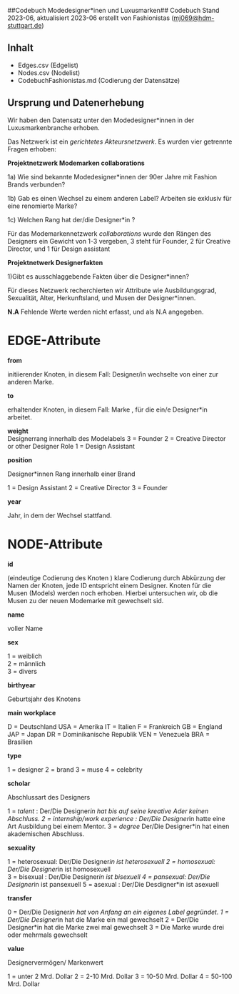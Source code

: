 ##Codebuch Modedesigner*inen und Luxusmarken##
Codebuch Stand 2023-06, aktualisiert 2023-06
erstellt von Fashionistas (mj069@hdm-stuttgart.de)


## Inhalt
- Edges.csv (Edgelist) 
- Nodes.csv (Nodelist)
- CodebuchFashionistas.md (Codierung der Datensätze)



## Ursprung und Datenerhebung
Wir haben den Datensatz unter den Modedesigner*innen in der Luxusmarkenbranche erhoben.

Das Netzwerk ist ein *gerichtetes Akteursnetzwerk*. Es wurden vier getrennte Fragen erhoben:


**Projektnetzwerk Modemarken collaborations**

1a) Wie sind bekannte Modedesigner*innen der 90er Jahre mit Fashion Brands verbunden?

1b) Gab es einen Wechsel zu einem anderen Label? Arbeiten sie exklusiv für eine renomierte Marke?

1c) Welchen Rang hat der/die Designer*in ?

Für das Modemarkennetzwerk *collaborations* wurde den Rängen des Designers ein Gewicht von 1-3 vergeben,  3 steht für Founder, 2 für Creative Director, und 1 für Design assistant


**Projektnetwerk Designerfakten**

1)Gibt es ausschlaggebende Fakten über die Designer*innen?

Für dieses Netzwerk recherchierten wir Attribute wie Ausbildungsgrad, Sexualität, Alter, Herkunftsland, und Musen der Designer*innen. 



**N.A**
Fehlende Werte werden nicht erfasst, und als N.A angegeben.



# EDGE-Attribute


**from**

initiierender Knoten, in diesem Fall: Designer/in wechselte von einer zur anderen Marke.

**to**

erhaltender Knoten, in diesem Fall: Marke , für die ein/e Designer*in arbeitet.

**weight**  
Designerrang innerhalb des Modelabels 
3 = Founder
2 = Creative Director or other Designer Role
1 = Design Assistant


**position**

Designer*innen Rang innerhalb einer Brand

1 = Design Assistant
2 = Creative Director
3 = Founder

**year**

Jahr, in dem der Wechsel stattfand.






# NODE-Attribute  
  
**id**  

(eindeutige Codierung des Knoten )
klare Codierung durch Abkürzung der Namen der Knoten, jede ID entspricht einem Designer. Knoten für die Musen (Models) werden noch erhoben. Hierbei untersuchen wir, ob die Musen zu der neuen Modemarke mit gewechselt sid.

**name**

voller Name


**sex** 

1 = weiblich  
2 = männlich  
3 = divers
  

**birthyear**   

Geburtsjahr des Knotens  


**main workplace**
	
D = Deutschland
USA = Amerika
IT = Italien
F = Frankreich 
GB = England
JAP = Japan
DR = Dominikanische Republik
VEN = Venezuela
BRA = Brasilien


**type**

1 = designer
2 = brand
3 =  muse
4 = celebrity


**scholar**

Abschlussart des Designers 

1 = *talent* : Der/Die Designer*in hat bis auf seine kreative Ader keinen Abschluss.
2 = *internship/work experience* : Der/Die Designer*in hatte eine Art Ausbildung bei einem Mentor.
3 = *degree* Der/Die Designer*in hat einen akademischen Abschluss.


**sexuality**  

1 = heterosexual: Der/Die Designer*in ist heterosexuell
2 = homosexual: Der/Die Designer*in ist homosexuell   
3 = bisexual : Der/Die Designer*in ist bisexuell
4 = pansexual: Der/Die Designer*in ist pansexuell
5 = asexual : Der/Die Desdigner*in ist asexuell


**transfer**

0 = Der/Die Designer*in hat von Anfang an ein eigenes Label gegründet.
1 = Der/Die Designer*in hat die Marke ein mal gewechselt
2 = Der/Die Designer*in hat die Marke zwei mal gewechselt
3 = Die Marke wurde drei oder mehrmals gewechselt


**value**

Designervermögen/ Markenwert

1 = unter 2 Mrd. Dollar
2 = 2-10 Mrd. Dollar
3 = 10-50 Mrd. Dollar
4 = 50-100 Mrd. Dollar


##

